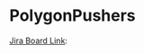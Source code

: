 # PolygonPushers

[Jira Board Link](https://polygonpushers.atlassian.net/jira/software/projects/SCRUM/boards/1?atlOrigin=eyJpIjoiMTMwYjE1NWE2MGExNDcwNzljYmIxMTE3NzdhOTVmNTMiLCJwIjoiaiJ9&sprintStarted=true):
